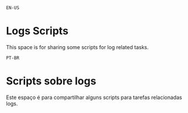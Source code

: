`EN-US`
# Logs Scripts

This space is for sharing some scripts for log related tasks.


`PT-BR`
# Scripts sobre logs

Este espaço é para compartilhar alguns scripts para tarefas relacionadas logs.